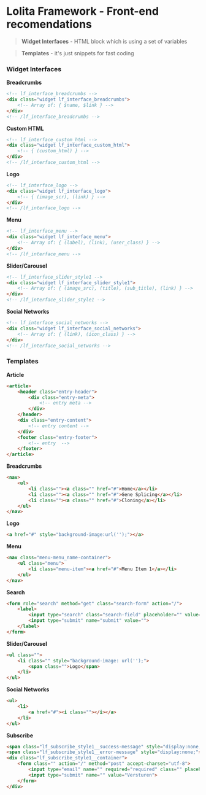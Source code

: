 # Lolita Framework - Front-end recomendations

> **Widget Interfaces** - HTML block which is using a set of variables

> **Templates** - it's just snippets for fast coding

### Widget Interfaces

**Breadcrumbs**

```html
<!-- lf_interface_breadcrumbs -->
<div class="widget lf_interface_breadcrumbs">
    <!-- Array of: { $name, $link } -->
</div>
<!-- /lf_interface_breadcrumbs -->
```

**Custom HTML**

```html
<!-- lf_interface_custom_html -->
<div class="widget lf_interface_custom_html">
    <!-- { (custom_html) } -->
</div>
<!-- /lf_interface_custom_html -->
```

**Logo**

```html
<!-- lf_interface_logo -->
<div class="widget lf_interface_logo">
    <!-- { (image_scr), (link) } -->
</div>
<!-- /lf_interface_logo -->
```

**Menu**

```html
<!-- lf_interface_menu -->
<div class="widget lf_interface_menu">
    <!-- Array of: { (label), (link), (user_class) } -->
</div>
<!-- /lf_interface_menu -->
```

**Slider/Carousel**

```html
<!-- lf_interface_slider_style1 -->
<div class="widget lf_interface_slider_style1">
    <!-- Array of: { (image_src), (title), (sub_title), (link) } -->
</div>
<!-- /lf_interface_slider_style1 -->
```

**Social Networks**

```html
<!-- lf_interface_social_networks -->
<div class="widget lf_interface_social_networks">
    <!-- Array of: { (link), (icon_class) } -->
</div>
<!-- /lf_interface_social_networks -->
```

### Templates

**Article**

```html
<article>
    <header class="entry-header">
        <div class="entry-meta">
            <!-- entry meta -->
        </div>
    </header>
    <div class="entry-content">
        <!-- entry content -->
    </div>
    <footer class="entry-footer">
        <!-- entry  -->
    </footer>
</article>
```

**Breadcrumbs**

```html
<nav>
    <ul>
        <li class=""><a class="" href="#">Home</a></li>
        <li class=""><a class="" href="#">Gene Splicing</a></li>
        <li class=""><a class="" href="#">Cloning</a></li>
    </ul>
</nav>
```

**Logo**

```html
<a href="#" style="background-image:url('');"></a>
```

**Menu**

```html
<nav class="menu-menu_name-container">
    <ul class="menu">
        <li class="menu-item"><a href="#">Menu Item 1</a></li>
    </ul>
</nav>
```

**Search**

```html
<form role="search" method="get" class="search-form" action="/">
    <label>
        <input type="search" class="search-field" placeholder="" value="" name="s" autocomplete="off">
        <input type="submit" name="submit" value="">
    </label>
</form>
```

**Slider/Carousel**

```html
<ul class="">
    <li class="" style="background-image: url('');">
        <span class="">Logo</span>
    </li>
</ul>
```

**Social Networks**

```html
<ul>
    <li>
        <a href="#"><i class=""></i></a>
    </li>
</ul>
```

**Subscribe**

```html
<span class="lf_subscribe_style1__success-message" style="display:none;">success</span>
<span class="lf_subscribe_style1__error-message" style="display:none;">error</span>
<div class="lf_subscribe_style1__container">
    <form class="" action="/" method="post" accept-charset="utf-8">
        <input type="email" name="" required="required" class="" placeholder="">
        <input type="submit" name="" value="Versturen">
    </form>
</div>
```

